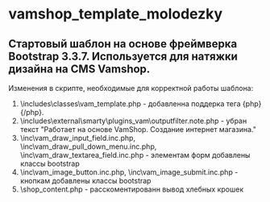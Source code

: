 # vamshop_template_molodezky
 
 Стартовый шаблон на основе фреймверка Bootstrap 3.3.7. Используется для натяжки дизайна на CMS Vamshop.
 -
 Изменения в скрипте, необходимые для корректной работы шаблона:
 1. \includes\classes\vam_template.php - добавленна поддерка тега {php}{/php}.
 2. \includes\external\smarty\plugins_vam\outputfilter.note.php - убран текст "Работает на основе VamShop. Создание интернет магазина."
 3. \inc\vam_draw_input_field.inc.php, \inc\vam_draw_pull_down_menu.inc.php, \inc\vam_draw_textarea_field.inc.php - элементам форм добавлены классы bootstrap
 4. \inc\vam_image_button.inc.php, \inc\vam_image_submit.inc.php - кнопкам добавлены классы bootstrap
 5. \shop_content.php - расскоментированн вывод хлебных крошек
